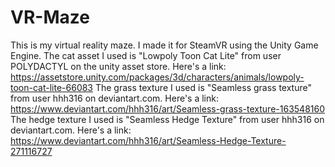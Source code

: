 # VR-Maze
This is my virtual reality maze. I made it for SteamVR using the Unity Game Engine.
The cat asset I used is "Lowpoly Toon Cat Lite" from user POLYDACTYL on the unity asset store. Here's a link:
https://assetstore.unity.com/packages/3d/characters/animals/lowpoly-toon-cat-lite-66083
The grass texture I used is "Seamless grass texture" from user hhh316 on deviantart.com. Here's a link:
https://www.deviantart.com/hhh316/art/Seamless-grass-texture-163548160
The hedge texture I used is "Seamless Hedge Texture" from user hhh316 on deviantart.com. Here's a link:
https://www.deviantart.com/hhh316/art/Seamless-Hedge-Texture-271116727
